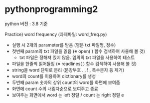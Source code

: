 # pythonprogramming2
<Python Programming>  python 버전 : 3.8 기준

Practice) word frequency (과제파일: word_freq.py)
   - 실행 시 2개의 parameter를 받음 (영문 txt 파일명, 정수) 
   - 첫번째 param의 txt 파일을 읽음 (※ open( ) 함수 검색하여 사용해 볼 것)
     * txt 파일은 정해져 있지 않음. 임의의 txt 파일을 사용하여 테스트
   - 파일을 한줄씩 읽어들임 (※ readlines( ) 함수 검색하여 사용해 볼 것)
   - string을 word 단위로 분리 (문장부호 . , ! , 특수문자 등 제거)
   - word의 count를 이용하여 dictionary를 생성
   - 두번째 param 숫자의 상위 count의 word를 화면에 보여줌
   - 화면에 count 수의 내림차순으로 보여주고 종료
   - 보여주는 화면에서 word 는 left 정렬 / count 는 right 정렬
e
